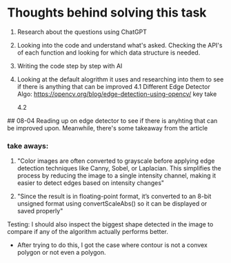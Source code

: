# Thoughts behind solving this task

1. Research about the questions using ChatGPT
2. Looking into the code and understand what's asked. Checking the API's of each function and looking for which data structure is needed.
3. Writing the code step by step with AI
4. Looking at the default alogrithm it uses and researching into them to see if there is anything that can be improved
    4.1 Different Edge Detector Algo: https://opencv.org/blog/edge-detection-using-opencv/
        key take 

    4.2  



## 08-04
Reading up on edge detector to see if there is anyhting that can be improved upon. Meanwhile, there's some takeaway from the article

### take aways:
1. "Color images are often converted to grayscale before applying edge detection techniques like Canny, Sobel, or Laplacian. This simplifies the process by reducing the image to a single intensity channel, making it easier to detect edges based on intensity changes"

2. "Since the result is in floating-point format, it’s converted to an 8-bit unsigned format using convertScaleAbs() so it can be displayed or saved properly"


Testing: I should also inspect the biggest shape detected in the image to compare if any of the algorithm actually performs better.
- After trying to do this, I got the case where contour is not a convex polygon or not even a polygon.